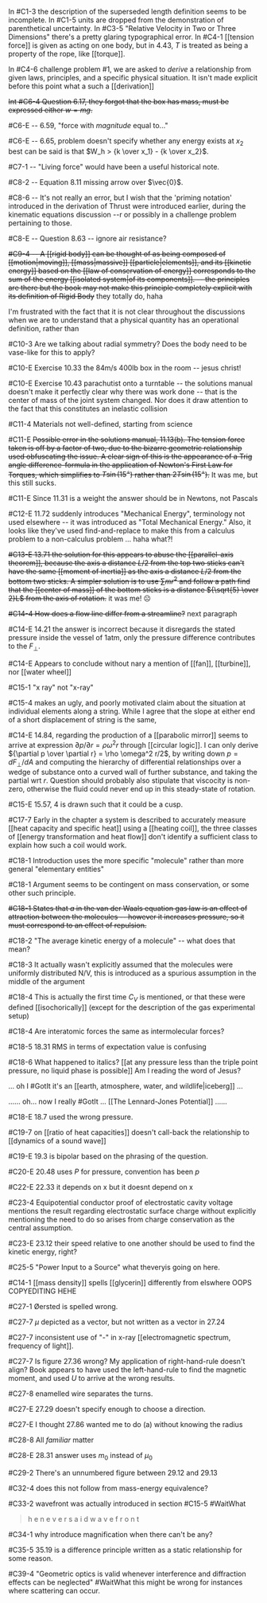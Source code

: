  In #C1-3 the description of the superseded length definition seems to be incomplete.
In #C1-5 units are dropped from the demonstration of parenthetical uncertainty.
In #C3-5 "Relative Velocity in Two or Three Dimensions" there's a pretty glaring typographical error.
In #C4-1 [[tension force]] is given as acting on one body, but in 4.43, $T$ is treated as being a property of the rope, like [[torque]].

In #C4-6 challenge problem #1, we are asked to *derive* a relationship from given laws, principles, and a specific physical situation. It isn't made explicit before this point what a such a [[derivation]]

~~Int #C6-4 Question 6.17, they forgot that the box has mass, must be expressed either $w=mg$.~~

#C6-E -- 6.59, "force with *magnitude* equal to..."

#C6-E -- 6.65, problem doesn't specify whether any energy exists at $x_2$ best can be said is that $W_h > {k \over x_1} - {k \over x_2}$.

#C7-1 -- "Living force" would have been a useful historical note.

#C8-2 -- Equation 8.11 missing arrow over $\vec{0}$.

#C8-6 -- It's not really an error, but I wish that the 'priming notation' introduced in the derivation of Thrust were introduced earlier, during the kinematic equations discussion --r or possibly in a challenge problem pertaining to those.

#C8-E -- Question 8.63 -- ignore air resistance?

~~#C9-4 -- A [[rigid body]] can be thought of as being composed of [[motion|moving]], [[mass|massive]] [[particle|elements]], and its [[kinetic energy]] based on the [[law of conservation of energy]] corresponds to the sum of the energy [[isolated system|of its components]]. -- the principles are there but the book may not make this principle completely explicit with its definition of Rigid Body~~ they totally do, haha

I'm frustrated with the fact that it is not clear throughout the discussions when we are to understand that a physical quantity has an operational definition, rather than

#C10-3 Are we talking about radial symmetry? Does the body need to be vase-like for this to apply?

#C10-E Exercise 10.33 the 84m/s 400lb box in the room -- jesus christ!

#C10-E Exercise 10.43 parachutist onto a turntable -- the solutions manual doesn't make it perfectly clear why there was work done -- that is the center of mass of the joint system changed. Nor does it draw attention to the fact that this constitutes an inelastic collision

#C11-4 Materials not well-defined, starting from science

#C11-E ~~Possible error in the solutions manual, 11.13(b). The tension force taken is off by a factor of two, due to the bizarre geometric relationship used obfuscating the issue. A clear sign of this is the appearance of a Trig angle difference-formula in the application of Newton's First Law for Torques, which simplifies to $T\sin(15^\circ)$ rather than $2T\sin(15^\circ)$.~~ It was me, but this still sucks.

#C11-E Since 11.31 is a weight the answer should be in Newtons, not Pascals

#C12-E 11.72 suddenly introduces "Mechanical Energy", terminology not used elsewhere -- it was introduced as "Total Mechanical Energy." Also, it looks like they've used find-and-replace to make this from a calculus problem to a non-calculus problem ... haha what?!

~~#C13-E 13.71 the solution for this appears to abuse the [[parallel-axis theorem]], because the axis a distance $L/2$ from the top two sticks can't have the same [[moment of inertia]] as the axis a distance $L/2$ from the bottom two sticks. A simpler solution is to use $\sum mr^2$ and follow a path find that the [[center of mass]] of the bottom sticks is a distance ${\sqrt{5} \over 2}L$ from the axis of rotation.~~ it was me! ☹

~~#C14-4 How does a flow line differ from a streamline?~~ next paragraph

#C14-E 14.21 the answer is incorrect because it disregards the stated pressure inside the vessel of 1atm, only the pressure difference contributes to the $F_\perp$.

#C14-E Appears to conclude without nary a mention of [[fan]], [[turbine]], nor [[water wheel]]

#C15-1 "x ray" not "x-ray"

#C15-4 makes an ugly, and poorly motivated claim about the situation at individual elements along a string. While I agree that the slope at either end of a short displacement of string is the same, 

#C14-E 14.84, regarding the production of a [[parabolic mirror]] seems to arrive at expression $\partial p / \partial r = \rho \omega^2 r$ through [[circular logic]]. I can only derive ${\partial p \over \partial r} = \rho \omega^2 r/2$, by writing down $p=dF_\perp/dA$ and computing the hierarchy of differential relationships over a wedge of substance onto a curved wall of further substance, and taking the partial wrt $r$. Question should probably also stipulate that viscocity is non-zero, otherwise the fluid could never end up in this steady-state of rotation.

#C15-E 15.57, 4 is drawn such that it could be a cusp.

#C17-7 Early in the chapter a system is described to accurately measure [[heat capacity and specific heat]] using a [[heating coil]], the three classes of [[energy transformation and heat flow]] don't identify a sufficient class to explain how such a coil would work.

#C18-1 Introduction uses the more specific "molecule" rather than more general "elementary entities"

#C18-1 Argument seems to be contingent on mass conservation, or some other such principle.

~~#C18-1 States that $a$ in the van der Waals equation gas law is an effect of attraction between the molecules -- however it increases pressure, so it must correspond to an effect of repulsion.~~

#C18-2 "The average kinetic energy of a molecule" -- what does that mean?

#C18-3 It actually wasn't explicitly assumed that the molecules were uniformly distributed N/V, this is introduced as a spurious assumption in the middle of the argument

#C18-4 This is actually the first time $C_V$ is mentioned, or that these were defined [[isochorically]] (except for the description of the gas experimental setup)

#C18-4 Are interatomic forces the same as intermolecular forces?

#C18-5 18.31 RMS in terms of expectation value is confusing

#C18-6 What happened to italics? [[at any pressure less than the triple point pressure, no liquid phase is possible]] Am I reading the word of Jesus? 

... oh I #GotIt it's an [[earth, atmosphere, water, and wildlife|iceberg]] ...

...... oh... now I really #GotIt ... [[The Lennard-Jones Potential]] ......

#C18-E 18.7 used the wrong pressure.

#C19-7 on [[ratio of heat capacities]] doesn't call-back the relationship to [[dynamics of a sound wave]]

#C19-E 19.3 is bipolar based on the phrasing of the question.

#C20-E 20.48 uses $P$ for pressure, convention has been $p$

#C22-E 22.33 it depends on x but it doesnt depend on x

#C23-4 Equipotential conductor proof of electrostatic cavity voltage mentions the result regarding electrostatic surface charge without explicitly mentioning the need to do so arises from charge conservation as the central assumption.

#C23-E 23.12 their speed relative to one another should be used to find the kinetic energy, right?

#C25-5 "Power Input to a Source" what theveryis going on here.

#C14-1 [[mass density]] spells [[glycerin]] differently from elswhere OOPS COPYEDITING HEHE

#C27-1 Øersted is spelled wrong.

#C27-7 $\mu$ depicted as a vector, but not written as a vector in 27.24

#C27-7 inconsistent use of "-" in x-ray [[electromagnetic spectrum, frequency of light]].

#C27-7 Is figure 27.36 wrong? My application of right-hand-rule doesn't align? Book appears to have used the left-hand-rule to find the magnetic moment, and used $U$ to arrive at the wrong results.

#C27-8 enamelled wire separates the turns.

#C27-E 27.29 doesn't specify enough to choose a direction.

#C27-E I thought 27.86 wanted me to do (a) without knowing the radius

#C28-8 All *familiar* matter

#C28-E 28.31 answer uses $m_0$ instead of $\mu_0$

#C29-2 There's an unnumbered figure between 29.12 and 29.13

#C32-4 does this not follow from mass-energy equivalence?

#C33-2 wavefront was actually introduced in section #C15-5 #WaitWhat  
> h e  n e v e r  s a i d  w a v e f r o n t

#C34-1 why introduce magnification when there can't be any?

#C35-5 35.19 is a difference principle written as a static relationship for some reason.

#C39-4 "Geometric optics is valid whenever interference and diffraction effects can be neglected" #WaitWhat this might be wrong for instances where scattering can occur.